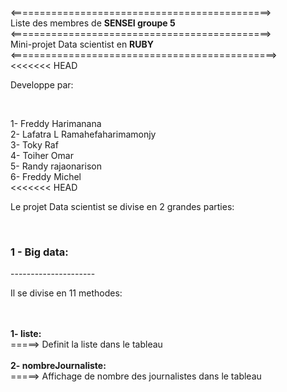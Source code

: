 
<=============================================><br>
Liste des membres de <b>SENSEI groupe 5</b><br>
<=============================================><br>
Mini-projet Data scientist en <b>RUBY</b><br>
<==============================================><br>
<<<<<<< HEAD
<p>Developpe par: </p><br>

1- Freddy Harimanana <br>
2- Lafatra L Ramahefaharimamonjy<br>
3- Toky Raf<br>
4- Toiher Omar<br>
5- Randy rajaonarison<br>
6- Freddy Michel<br>
<<<<<<< HEAD

<p>Le projet Data scientist se divise en 2 grandes parties: </p><br>

<h3>1 - Big data:</h3>
---------------------<br>
<p>Il se divise en 11 methodes:</p><br>
<br>
<b>1- liste: </b><br>
	=====> Definit la liste dans le tableau  <br>
<br>
<b>2- nombreJournaliste:</b><br>
=====> Affichage de nombre des journalistes dans le tableau  <br>
<br>